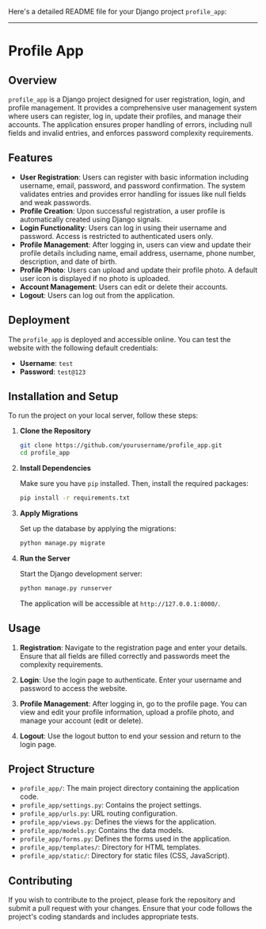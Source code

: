 Here's a detailed README file for your Django project `profile_app`:

---

# Profile App

## Overview

`profile_app` is a Django project designed for user registration, login, and profile management. It provides a comprehensive user management system where users can register, log in, update their profiles, and manage their accounts. The application ensures proper handling of errors, including null fields and invalid entries, and enforces password complexity requirements.

## Features

- **User Registration**: Users can register with basic information including username, email, password, and password confirmation. The system validates entries and provides error handling for issues like null fields and weak passwords.
- **Profile Creation**: Upon successful registration, a user profile is automatically created using Django signals.
- **Login Functionality**: Users can log in using their username and password. Access is restricted to authenticated users only.
- **Profile Management**: After logging in, users can view and update their profile details including name, email address, username, phone number, description, and date of birth.
- **Profile Photo**: Users can upload and update their profile photo. A default user icon is displayed if no photo is uploaded.
- **Account Management**: Users can edit or delete their accounts. 
- **Logout**: Users can log out from the application.

## Deployment

The `profile_app` is deployed and accessible online. You can test the website with the following default credentials:

- **Username**: `test`
- **Password**: `test@123`

## Installation and Setup

To run the project on your local server, follow these steps:

1. **Clone the Repository**

   ```bash
   git clone https://github.com/yourusername/profile_app.git
   cd profile_app
   ```

2. **Install Dependencies**

   Make sure you have `pip` installed. Then, install the required packages:

   ```bash
   pip install -r requirements.txt
   ```

3. **Apply Migrations**

   Set up the database by applying the migrations:

   ```bash
   python manage.py migrate
   ```

4. **Run the Server**

   Start the Django development server:

   ```bash
   python manage.py runserver
   ```

   The application will be accessible at `http://127.0.0.1:8000/`.

## Usage

1. **Registration**: Navigate to the registration page and enter your details. Ensure that all fields are filled correctly and passwords meet the complexity requirements.

2. **Login**: Use the login page to authenticate. Enter your username and password to access the website.

3. **Profile Management**: After logging in, go to the profile page. You can view and edit your profile information, upload a profile photo, and manage your account (edit or delete).

4. **Logout**: Use the logout button to end your session and return to the login page.

## Project Structure

- `profile_app/`: The main project directory containing the application code.
- `profile_app/settings.py`: Contains the project settings.
- `profile_app/urls.py`: URL routing configuration.
- `profile_app/views.py`: Defines the views for the application.
- `profile_app/models.py`: Contains the data models.
- `profile_app/forms.py`: Defines the forms used in the application.
- `profile_app/templates/`: Directory for HTML templates.
- `profile_app/static/`: Directory for static files (CSS, JavaScript).

## Contributing

If you wish to contribute to the project, please fork the repository and submit a pull request with your changes. Ensure that your code follows the project's coding standards and includes appropriate tests.
